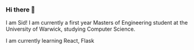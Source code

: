 ### Hi there 👋

I am Sid! I am currently a first year Masters of Engineering student at the University of Warwick, studying Computer Science. 

I am currently learning React, Flask 


<!--
**siddharthsrivastava0501/siddharthsrivastava0501** is a ✨ _special_ ✨ repository because its `README.md` (this file) appears on your GitHub profile.

Here are some ideas to get you started:

- 🔭 I’m currently working on ...
- 🌱 I’m currently learning ...
- 👯 I’m looking to collaborate on ...
- 🤔 I’m looking for help with ...
- 💬 Ask me about ...
- 📫 How to reach me: ...
- 😄 Pronouns: ...
- ⚡ Fun fact: ...
-->
